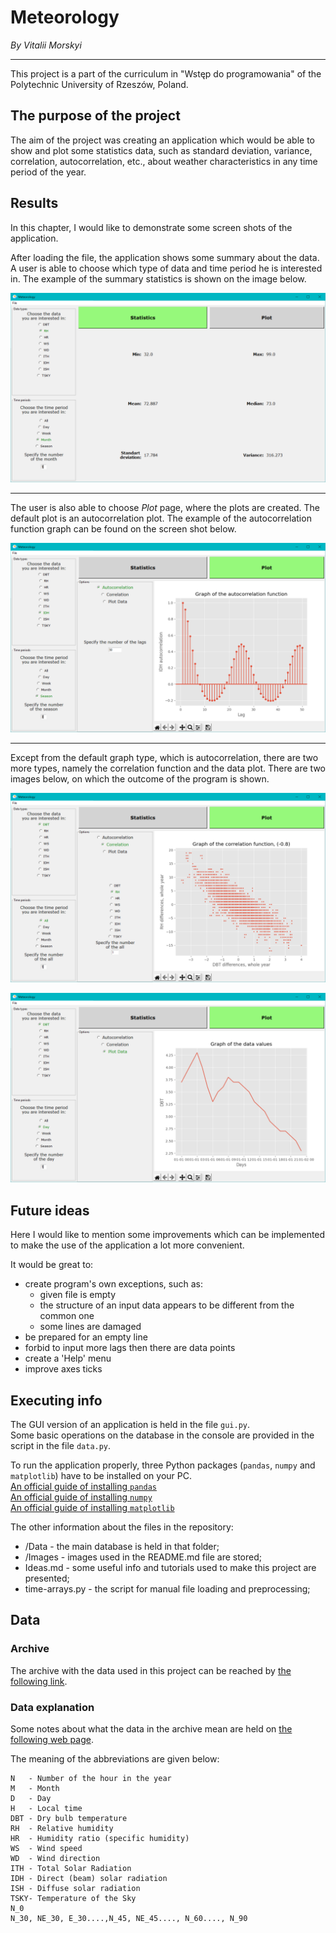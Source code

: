# **Meteorology**  
*By Vitalii Morskyi*  
  
***
  
This project is a part of the curriculum in "Wstęp do programowania"
of the Polytechnic University of Rzeszów, Poland.  
  

## The purpose of the project  
  
The aim of the project was creating an application which would be able to show and plot some statistics data, such as standard deviation, variance, correlation, autocorrelation, etc., about weather characteristics in any time period of the year.
  
  
## Results  
  
In this chapter, I would like to demonstrate some screen shots of the application.  
  
After loading the file, the application shows some summary about the data. A user is able to choose which type of data and time period he is interested in. The example of the summary statistics is shown on the image below.
  
![Statistics page](/Images/statistics.png)  
  
***  
  
The user is also able to choose *Plot* page, where the plots are created. The default plot is an autocorrelation plot. The example of the autocorrelation function graph can be found on the screen shot below.  
  
![Autocorrelation function](/Images/autocorrelation.png)  
  
***
  
Except from the default graph type, which is autocorrelation, there are two more types, namely the correlation function and the data plot.
There are two images below, on which the outcome of the program is shown.  
  
![Correlation function](/Images/correlation.png)  
  
![Plot data](/Images/plot_data.png)  
  
  
## Future ideas  
  
Here I would like to mention some improvements which can be implemented to make the use of the application a lot more convenient.  
  
It would be great to:  
 - create program's own exceptions, such as:  
 	* given file is empty  
 	* the structure of an input data appears to be different from the common one  
 	* some lines are damaged  
 - be prepared for an empty line  
 - forbid to input more lags then there are data points  
 - create a 'Help' menu  
 - improve axes ticks  
  
## Executing info  
  
The GUI version of an application is held in the file `gui.py`.  
Some basic operations on the database in the console are provided in the script in the file `data.py`.  

To run the application properly, three Python packages (`pandas`, `numpy` and `matplotlib`) have to be installed on your PC.  
[An official guide of installing `pandas`](https://pandas.pydata.org/getting_started.html)  
[An official guide of installing `numpy`](https://numpy.org/install/)  
[An official guide of installing `matplotlib`](https://matplotlib.org/3.1.1/users/installing.html)  
  
The other information about the files in the repository:
 - /Data - the main database is held in that folder;  
 - /Images - images used in the README.md file are stored;  
 - Ideas.md - some useful info and tutorials used to make this project are presented;  
 - time-arrays.py - the script for manual file loading and preprocessing;  


  
## Data  
  
### Archive  

The archive with the data used in this project can be reached by [the following link](https://archiwum.miir.gov.pl/media/51867/wmo122950iso.txt).  
  
### Data explanation  

Some notes about what the data in the archive mean are held on [the following web page](https://archiwum.miir.gov.pl/strony/zadania/budownictwo/charakterystyka-energetyczna-budynkow/dane-do-obliczen-energetycznych-budynkow-1/#Typowe%20lata%20meteorologiczne%20i%20statystyczne%20dane%20klimatyczne%20do%20oblicze%C5%84%20energetycznych%20budynk%C3%B3w).  
  
  
The meaning of the abbreviations are given below:  

	N 	- Number of the hour in the year
	M 	- Month
	D 	- Day
	H 	- Local time
	DBT - Dry bulb temperature 
	RH 	- Relative humidity
	HR 	- Humidity ratio (specific humidity)
	WS 	- Wind speed
	WD 	- Wind direction
	ITH - Total Solar Radiation
	IDH - Direct (beam) solar radiation
	ISH	- Diffuse solar radiation
	TSKY- Temperature of the Sky
	N_0
	N_30, NE_30, E_30....,N_45, NE_45...., N_60...., N_90
  